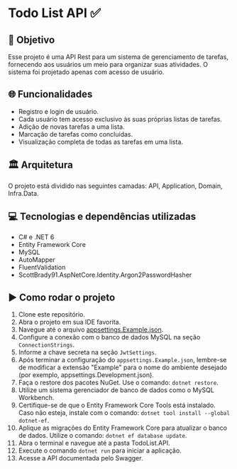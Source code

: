# Todo List API ✅

## 🎯 Objetivo
Esse projeto é uma API Rest para um sistema de gerenciamento de tarefas, fornecendo aos usuários um meio para organizar suas atividades. O sistema foi projetado apenas com acesso de usuário.

## 🌐 Funcionalidades
- Registro e login de usuário.
- Cada usuário tem acesso exclusivo às suas próprias listas de tarefas.
- Adição de novas tarefas a uma lista.
- Marcação de tarefas como concluídas.
- Visualização completa de todas as tarefas em uma lista.

## 🏛️ Arquitetura
O projeto está dividido nas seguintes camadas: API, Application, Domain, Infra.Data.

## 💻 Tecnologias e dependências utilizadas
- C# e .NET 6
- Entity Framework Core
- MySQL
- AutoMapper
- FluentValidation
- ScottBrady91.AspNetCore.Identity.Argon2PasswordHasher

## ▶️ Como rodar o projeto
1. Clone este repositório.
2. Abra o projeto em sua IDE favorita.
3. Navegue até o arquivo [appsettings.Example.json](src/TodoList.API/appsettings.Example.json).
4. Configure a conexão com o banco de dados MySQL na seção ``ConnectionStrings``.
5. Informe a chave secreta na seção ``JwtSettings``.
6. Após terminar a configuração do ``appsettings.Example.json``, lembre-se de modificar a extensão "Example" para o nome do ambiente desejado (por exemplo, appsettings.Development.json).
7. Faça o restore dos pacotes NuGet. Use o comando: ``dotnet restore``.
8. Utilize um sistema gerenciador de banco de dados como o MySQL Workbench.
9. Certifique-se de que o Entity Framework Core Tools está instalado. Caso não esteja, instale com o comando: ``dotnet tool install --global dotnet-ef``.
10. Aplique as migrações do Entity Framework Core para atualizar o banco de dados. Utilize o comando: ``dotnet ef database update``.
11. Abra o terminal e navegue até a pasta TodoList.API.
12. Execute o comando ``dotnet run`` para iniciar a aplicação.
13. Acesse a API documentada pelo Swagger.
